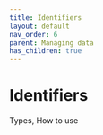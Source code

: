 ```yaml
---
title: Identifiers
layout: default
nav_order: 6
parent: Managing data
has_children: true
---
```


# Identifiers

Types, How to use